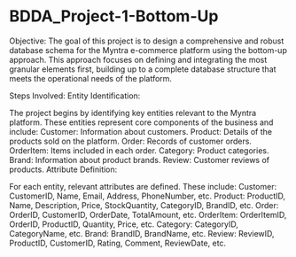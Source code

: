 # BDDA_Project-1-Bottom-Up


Objective:
The goal of this project is to design a comprehensive and robust database schema for the Myntra e-commerce platform using the bottom-up approach. This approach focuses on defining and integrating the most granular elements first, building up to a complete database structure that meets the operational needs of the platform.

Steps Involved:
Entity Identification:

The project begins by identifying key entities relevant to the Myntra platform. These entities represent core components of the business and include:
Customer: Information about customers.
Product: Details of the products sold on the platform.
Order: Records of customer orders.
OrderItem: Items included in each order.
Category: Product categories.
Brand: Information about product brands.
Review: Customer reviews of products.
Attribute Definition:

For each entity, relevant attributes are defined. These include:
Customer: CustomerID, Name, Email, Address, PhoneNumber, etc.
Product: ProductID, Name, Description, Price, StockQuantity, CategoryID, BrandID, etc.
Order: OrderID, CustomerID, OrderDate, TotalAmount, etc.
OrderItem: OrderItemID, OrderID, ProductID, Quantity, Price, etc.
Category: CategoryID, CategoryName, etc.
Brand: BrandID, BrandName, etc.
Review: ReviewID, ProductID, CustomerID, Rating, Comment, ReviewDate, etc.
